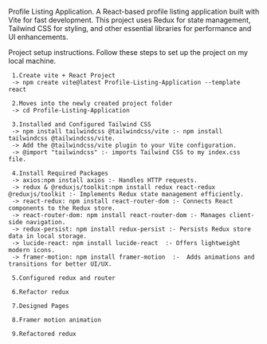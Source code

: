 Profile Listing Application.
A React-based profile listing application built with Vite for fast development. This project uses Redux for state management, Tailwind CSS for styling, and other essential libraries for performance and UI enhancements.

 Project setup instructions.
 Follow these steps to set up the project on my local machine.
   
     1.Create vite + React Project
     -> npm create vite@latest Profile-Listing-Application --template react

     2.Moves into the newly created project folder
     -> cd Profile-Listing-Application
     
     3.Installed and Configured Tailwind CSS
     -> npm install tailwindcss @tailwindcss/vite :- npm install tailwindcss @tailwindcss/vite.
     -> Add the @tailwindcss/vite plugin to your Vite configuration.
     -> @import "tailwindcss" :- imports Tailwind CSS to my index.css file.

     4.Install Required Packages
     -> axios:npm install axios :- Handles HTTP requests. 
     -> redux & @reduxjs/toolkit:npm install redux react-redux @reduxjs/toolkit :- Implements Redux state management efficiently.
     -> react-redux: npm install react-router-dom :- Connects React components to the Redux store.
     -> react-router-dom: npm install react-router-dom :- Manages client-side navigation.
     -> redux-persist: npm install redux-persist :- Persists Redux store data in local storage.
     -> lucide-react: npm install lucide-react  :- Offers lightweight modern icons.
     -> framer-motion: npm install framer-motion  :-  Adds animations and transitions for better UI/UX.

     5.Configured redux and router

     6.Refactor redux

     7.Designed Pages

     8.Framer motion animation

     9.Refactored redux
     
         
